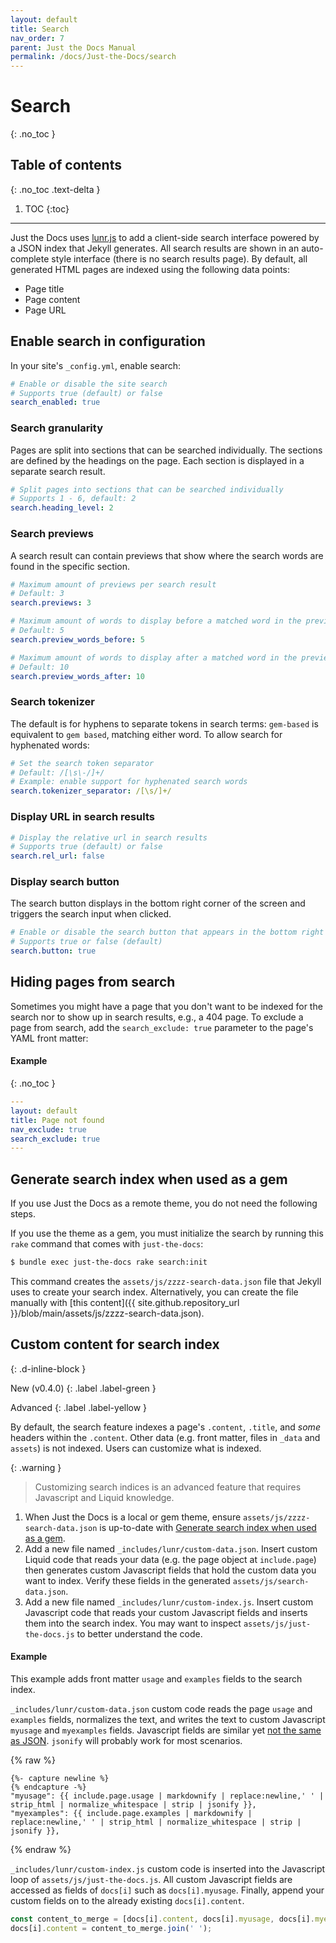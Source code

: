 ```yaml
---
layout: default
title: Search
nav_order: 7
parent: Just the Docs Manual
permalink: /docs/Just-the-Docs/search
---
```


# Search
{: .no_toc }

## Table of contents
{: .no_toc .text-delta }

1. TOC
{:toc}

---

Just the Docs uses [lunr.js](http://lunrjs.com) to add a client-side search interface powered by a JSON index that Jekyll generates.
All search results are shown in an auto-complete style interface (there is no search results page).
By default, all generated HTML pages are indexed using the following data points:

- Page title
- Page content
- Page URL

## Enable search in configuration

In your site's `_config.yml`, enable search:

```yaml
# Enable or disable the site search
# Supports true (default) or false
search_enabled: true
```

### Search granularity

Pages are split into sections that can be searched individually.
The sections are defined by the headings on the page.
Each section is displayed in a separate search result.

```yaml
# Split pages into sections that can be searched individually
# Supports 1 - 6, default: 2
search.heading_level: 2
```

### Search previews

A search result can contain previews that show where the search words are found in the specific section.

```yaml
# Maximum amount of previews per search result
# Default: 3
search.previews: 3

# Maximum amount of words to display before a matched word in the preview
# Default: 5
search.preview_words_before: 5

# Maximum amount of words to display after a matched word in the preview
# Default: 10
search.preview_words_after: 10
```

### Search tokenizer

The default is for hyphens to separate tokens in search terms:
`gem-based` is equivalent to `gem based`, matching either word.
To allow search for hyphenated words:

```yaml
# Set the search token separator
# Default: /[\s\-/]+/
# Example: enable support for hyphenated search words
search.tokenizer_separator: /[\s/]+/
```

### Display URL in search results

```yaml
# Display the relative url in search results
# Supports true (default) or false
search.rel_url: false
```

### Display search button

The search button displays in the bottom right corner of the screen and triggers the search input when clicked.

```yaml
# Enable or disable the search button that appears in the bottom right corner of every page
# Supports true or false (default)
search.button: true
```

## Hiding pages from search

Sometimes you might have a page that you don't want to be indexed for the search nor to show up in search results, e.g., a 404 page.
To exclude a page from search, add the `search_exclude: true` parameter to the page's YAML front matter:

#### Example

{: .no_toc }

```yaml
---
layout: default
title: Page not found
nav_exclude: true
search_exclude: true
---

```

## Generate search index when used as a gem

If you use Just the Docs as a remote theme, you do not need the following steps.

If you use the theme as a gem, you must initialize the search by running this `rake` command that comes with `just-the-docs`:

```bash
$ bundle exec just-the-docs rake search:init
```

This command creates the `assets/js/zzzz-search-data.json` file that Jekyll uses to create your search index.
Alternatively, you can create the file manually with [this content]({{ site.github.repository_url }}/blob/main/assets/js/zzzz-search-data.json).

## Custom content for search index
{: .d-inline-block }

New (v0.4.0)
{: .label .label-green }

Advanced
{: .label .label-yellow }

By default, the search feature indexes a page's `.content`, `.title`, and *some* headers within the `.content`. Other data (e.g. front matter, files in `_data` and `assets`) is not indexed. Users can customize what is indexed.

{: .warning }
> Customizing search indices is an advanced feature that requires Javascript and Liquid knowledge.

1. When Just the Docs is a local or gem theme, ensure `assets/js/zzzz-search-data.json` is up-to-date with [Generate search index when used as a gem](#generate-search-index-when-used-as-a-gem).
2. Add a new file named `_includes/lunr/custom-data.json`. Insert custom Liquid code that reads your data (e.g. the page object at `include.page`) then generates custom Javascript fields that hold the custom data you want to index. Verify these fields in the generated `assets/js/search-data.json`.
3. Add a new file named `_includes/lunr/custom-index.js`. Insert custom Javascript code that reads your custom Javascript fields and inserts them into the search index. You may want to inspect `assets/js/just-the-docs.js` to better understand the code.

#### Example

This example adds front matter `usage` and `examples` fields to the search index.

`_includes/lunr/custom-data.json` custom code reads the page `usage` and `examples` fields, normalizes the text, and writes the text to custom Javascript `myusage` and `myexamples` fields. Javascript fields are similar yet [not the same as JSON](https://developer.mozilla.org/en-US/docs/Web/JavaScript/Reference/Global_Objects/JSON#javascript_and_json_differences). `jsonify` will probably work for most scenarios.

{% raw %}
```liquid
{%- capture newline %}
{% endcapture -%}
"myusage": {{ include.page.usage | markdownify | replace:newline,' ' | strip_html | normalize_whitespace | strip | jsonify }},
"myexamples": {{ include.page.examples | markdownify | replace:newline,' ' | strip_html | normalize_whitespace | strip | jsonify }},
```
{% endraw %}

`_includes/lunr/custom-index.js` custom code is inserted into the Javascript loop of `assets/js/just-the-docs.js`. All custom Javascript fields are accessed as fields of `docs[i]` such as `docs[i].myusage`. Finally, append your custom fields on to the already existing `docs[i].content`.

```javascript
const content_to_merge = [docs[i].content, docs[i].myusage, docs[i].myexamples];
docs[i].content = content_to_merge.join(' ');
```
